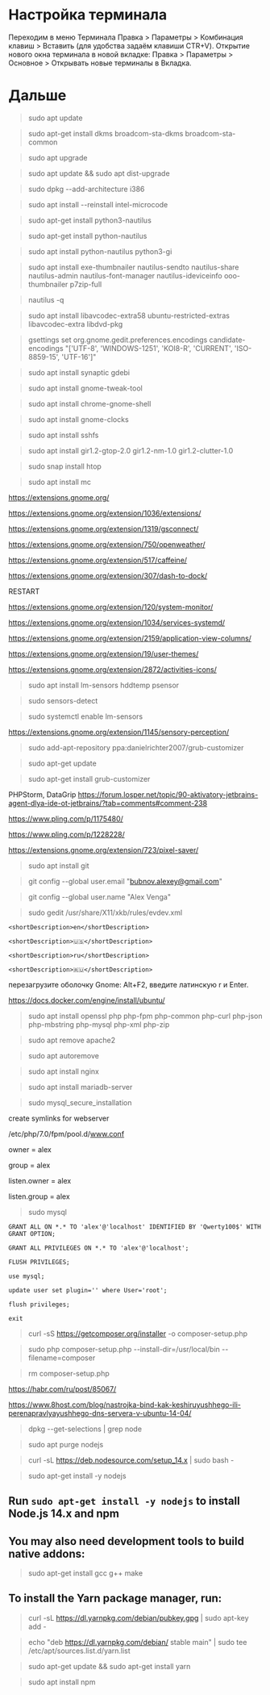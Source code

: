 # Настройка терминала
Переходим в меню Терминала Правка > Параметры > Комбинация клавиш > Вставить (для удобства задаём клавиши CTR+V).
Открытие нового окна терминала в новой вкладке: Правка > Параметры > Основное > Открывать новые терминалы в Вкладка.

# Дальше

> sudo apt update

> sudo apt-get install dkms broadcom-sta-dkms broadcom-sta-common

> sudo apt upgrade

> sudo apt update && sudo apt dist-upgrade

> sudo dpkg --add-architecture i386

> sudo apt install --reinstall intel-microcode

> sudo apt-get install python3-nautilus

> sudo apt-get install python-nautilus

> sudo apt install python-nautilus python3-gi



> sudo apt install exe-thumbnailer nautilus-sendto nautilus-share nautilus-admin nautilus-font-manager nautilus-ideviceinfo ooo-thumbnailer p7zip-full

> nautilus -q


 
> sudo apt install libavcodec-extra58  ubuntu-restricted-extras libavcodec-extra libdvd-pkg



> gsettings set org.gnome.gedit.preferences.encodings candidate-encodings "['UTF-8', 'WINDOWS-1251', 'KOI8-R', 'CURRENT', 'ISO-8859-15', 'UTF-16']"

> sudo apt install synaptic gdebi

> sudo apt install gnome-tweak-tool

> sudo apt install chrome-gnome-shell

> sudo apt install gnome-clocks

> sudo apt install sshfs

> sudo apt install gir1.2-gtop-2.0 gir1.2-nm-1.0 gir1.2-clutter-1.0

> sudo snap install htop

> sudo apt install mc

https://extensions.gnome.org/

https://extensions.gnome.org/extension/1036/extensions/

https://extensions.gnome.org/extension/1319/gsconnect/

https://extensions.gnome.org/extension/750/openweather/

https://extensions.gnome.org/extension/517/caffeine/

https://extensions.gnome.org/extension/307/dash-to-dock/

RESTART

https://extensions.gnome.org/extension/120/system-monitor/

https://extensions.gnome.org/extension/1034/services-systemd/

https://extensions.gnome.org/extension/2159/application-view-columns/

https://extensions.gnome.org/extension/19/user-themes/

https://extensions.gnome.org/extension/2872/activities-icons/




> sudo apt install lm-sensors hddtemp psensor

> sudo sensors-detect

> sudo systemctl enable lm-sensors

https://extensions.gnome.org/extension/1145/sensory-perception/

> sudo add-apt-repository ppa:danielrichter2007/grub-customizer

> sudo apt-get update

> sudo apt-get install grub-customizer

PHPStorm, DataGrip
https://forum.losper.net/topic/90-aktivatory-jetbrains-agent-dlya-ide-ot-jetbrains/?tab=comments#comment-238



https://www.pling.com/p/1175480/

https://www.pling.com/p/1228228/



https://extensions.gnome.org/extension/723/pixel-saver/



> sudo apt install git

> git config --global user.email "bubnov.alexey@gmail.com"

> git config --global user.name "Alex Venga"



> sudo gedit /usr/share/X11/xkb/rules/evdev.xml

`<shortDescription>en</shortDescription>`

`<shortDescription>🇺🇸️</shortDescription>`

`<shortDescription>ru</shortDescription>`

`<shortDescription>🇷🇺️</shortDescription>`

перезагрузите оболочку Gnome: Alt+F2, введите латинскую r и Enter.



https://docs.docker.com/engine/install/ubuntu/

> sudo apt install openssl php php-fpm php-common php-curl php-json php-mbstring php-mysql php-xml php-zip

> sudo apt remove apache2

> sudo apt autoremove

> sudo apt install nginx

> sudo apt install mariadb-server

> sudo mysql_secure_installation

create symlinks for webserver

/etc/php/7.0/fpm/pool.d/www.conf

owner = alex

group = alex

listen.owner = alex

listen.group = alex


> sudo mysql

`GRANT ALL ON *.* TO 'alex'@'localhost' IDENTIFIED BY 'Qwerty100$' WITH GRANT OPTION;`

`GRANT ALL PRIVILEGES ON *.* TO 'alex'@'localhost';`

`FLUSH PRIVILEGES;`

`use mysql;`

`update user set plugin='' where User='root';`

`flush privileges;`

`exit`

> curl -sS https://getcomposer.org/installer -o composer-setup.php

> sudo php composer-setup.php --install-dir=/usr/local/bin --filename=composer

> rm composer-setup.php

https://habr.com/ru/post/85067/

https://www.8host.com/blog/nastrojka-bind-kak-keshiruyushhego-ili-perenapravlyayushhego-dns-servera-v-ubuntu-14-04/


> dpkg --get-selections | grep node

> sudo apt purge nodejs

> curl -sL https://deb.nodesource.com/setup_14.x | sudo bash -

> sudo apt-get install -y nodejs

## Run `sudo apt-get install -y nodejs` to install Node.js 14.x and npm

## You may also need development tools to build native addons:

> sudo apt-get install gcc g++ make

## To install the Yarn package manager, run:

> curl -sL https://dl.yarnpkg.com/debian/pubkey.gpg | sudo apt-key add -

> echo "deb https://dl.yarnpkg.com/debian/ stable main" | sudo tee /etc/apt/sources.list.d/yarn.list

> sudo apt-get update && sudo apt-get install yarn

> sudo apt install npm




